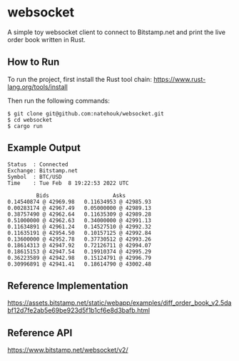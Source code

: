 # websocket

A simple toy websocket client to connect to Bitstamp.net and print the live order book written in Rust.

## How to Run
To run the project, first install the Rust tool chain: https://www.rust-lang.org/tools/install

Then run the following commands:

```
$ git clone git@github.com:natehouk/websocket.git
$ cd websocket
$ cargo run
```

## Example Output

```
Status  : Connected
Exchange: Bitstamp.net
Symbol  : BTC/USD
Time    : Tue Feb  8 19:22:53 2022 UTC

         Bids                    Asks
0.14540874 @ 42969.98	0.11634953 @ 42985.93
0.00283174 @ 42967.49	0.05000000 @ 42989.13
0.38757490 @ 42962.64	0.11635309 @ 42989.28
0.51000000 @ 42962.63	0.34000000 @ 42991.13
0.11634891 @ 42961.24	0.14527510 @ 42992.32
0.11635191 @ 42954.50	0.10157125 @ 42992.84
0.13600000 @ 42952.78	0.37730512 @ 42993.26
0.18614313 @ 42947.92	0.72126711 @ 42994.07
0.18615153 @ 42947.54	0.19910374 @ 42995.29
0.36223589 @ 42942.98	0.15124791 @ 42996.79
0.30996891 @ 42941.41	0.18614790 @ 43002.48
```

## Reference Implementation
https://assets.bitstamp.net/static/webapp/examples/diff_order_book_v2.5dabf12d7fe2ab5e69be923d5f1b1cf6e8d3bafb.html

## Reference API
https://www.bitstamp.net/websocket/v2/
